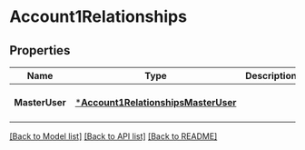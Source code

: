# Account1Relationships

## Properties
Name | Type | Description | Notes
------------ | ------------- | ------------- | -------------
**MasterUser** | [***Account1RelationshipsMasterUser**](Account_1_relationships_masterUser.md) |  | [optional] [default to null]

[[Back to Model list]](../README.md#documentation-for-models) [[Back to API list]](../README.md#documentation-for-api-endpoints) [[Back to README]](../README.md)

